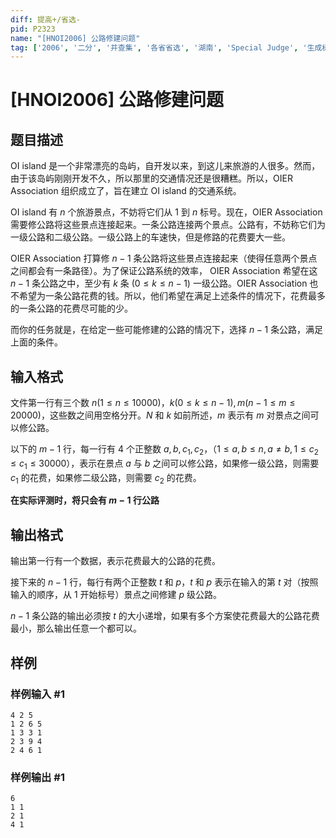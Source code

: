 ```yaml
---
diff: 提高+/省选-
pid: P2323
name: "[HNOI2006] 公路修建问题"
tag: ['2006', '二分', '并查集', '各省省选', '湖南', 'Special Judge', '生成树']
---
```

# [HNOI2006] 公路修建问题
## 题目描述

OI island 是一个非常漂亮的岛屿，自开发以来，到这儿来旅游的人很多。然而，由于该岛屿刚刚开发不久，所以那里的交通情况还是很糟糕。所以，OIER Association 组织成立了，旨在建立 OI island 的交通系统。

OI island 有 $n$ 个旅游景点，不妨将它们从 $1$ 到 $n$ 标号。现在，OIER Association 需要修公路将这些景点连接起来。一条公路连接两个景点。公路有，不妨称它们为一级公路和二级公路。一级公路上的车速快，但是修路的花费要大一些。

OIER Association 打算修 $n-1$ 条公路将这些景点连接起来（使得任意两个景点之间都会有一条路径）。为了保证公路系统的效率， OIER Association 希望在这 $n-1$ 条公路之中，至少有 $k$ 条 $(0 \le k \le n-1)$ 一级公路。OIER Association 也不希望为一条公路花费的钱。所以，他们希望在满足上述条件的情况下，花费最多的一条公路的花费尽可能的少。

而你的任务就是，在给定一些可能修建的公路的情况下，选择 $n-1$ 条公路，满足上面的条件。
## 输入格式

文件第一行有三个数 $n(1 \le n \le 10000)$，$k(0 \le k \le n-1),m(n-1 \le m \le 20000)$，这些数之间用空格分开。$N$ 和 $k$ 如前所述，$m$ 表示有 $m$ 对景点之间可以修公路。

以下的 $m-1$ 行，每一行有 $4$ 个正整数 $a,b,c_1,c_2$，（$1 \le a,b \le n,a \ne b,1 \le c_2 \le c_1 \le 30000$），表示在景点 $a$ 与 $b$ 之间可以修公路，如果修一级公路，则需要 $c_1$ 的花费，如果修二级公路，则需要 $c_2$ 的花费。

**在实际评测时，将只会有 $m-1$ 行公路**

## 输出格式

输出第一行有一个数据，表示花费最大的公路的花费。

接下来的 $n-1$ 行，每行有两个正整数 $t$ 和 $p$，$t$ 和 $p$ 表示在输入的第 $t$ 对（按照输入的顺序，从 $1$ 开始标号）景点之间修建 $p$ 级公路。

$n-1$ 条公路的输出必须按 $t$ 的大小递增，如果有多个方案使花费最大的公路花费最小，那么输出任意一个都可以。
## 样例

### 样例输入 #1
```
4 2 5 
1 2 6 5
1 3 3 1
2 3 9 4
2 4 6 1
```
### 样例输出 #1
```
6 
1 1 
2 1 
4 1
```
